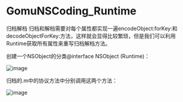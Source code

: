 # GomuNSCoding_Runtime

归档解档
归档和解档需要对每个属性都实现一遍encodeObject:forKey:和decodeObjectForKey:方法，这样就会显得比较繁琐，但是我们可以利用Runtime获取所有属性来重写归档解档方法。

创建一个NSObject的分类@interface NSObject (Runtime)：

![image](https://github.com/PBgitHub/MyImage/raw/master/git_Image/GomuNSCoding_RuntimeImage/GomuNSCoding_RuntimeImage1.png)

归档的.m中的协议方法中分别调用这两个方法：

![image](https://github.com/PBgitHub/MyImage/raw/master/git_Image/GomuNSCoding_RuntimeImage/GomuNSCoding_RuntimeImage2.png)
